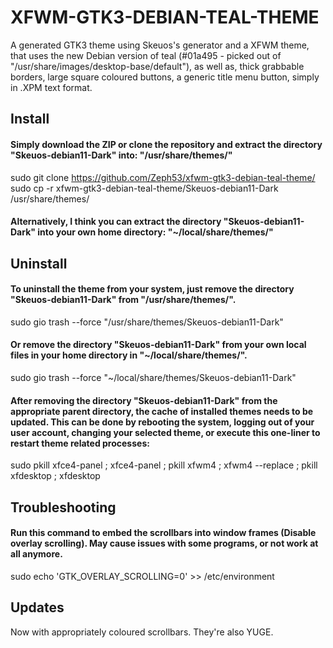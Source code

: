 # XFWM-GTK3-DEBIAN-TEAL-THEME

A generated GTK3 theme using Skeuos's generator and a XFWM theme, that uses the new Debian version of teal 
(#01a495 - picked out of "/usr/share/images/desktop-base/default"), as well as, thick grabbable borders, 
large square coloured buttons, a generic title menu button, simply in .XPM text format.

## Install
#### Simply download the ZIP or clone the repository and extract the directory "Skeuos-debian11-Dark" into: "/usr/share/themes/"
sudo git clone https://github.com/Zeph53/xfwm-gtk3-debian-teal-theme/ 
sudo cp -r xfwm-gtk3-debian-teal-theme/Skeuos-debian11-Dark /usr/share/themes/
#### Alternatively, I think you can extract the directory "Skeuos-debian11-Dark" into your own home directory: "~/local/share/themes/"

## Uninstall
#### To uninstall the theme from your system, just remove the directory "Skeuos-debian11-Dark" from "/usr/share/themes/". 
sudo gio trash --force "/usr/share/themes/Skeuos-debian11-Dark"
#### Or remove the directory "Skeuos-debian11-Dark" from your own local files in your home directory in "~/local/share/themes/".
sudo gio trash --force "~/local/share/themes/Skeuos-debian11-Dark"

#### After removing the directory "Skeuos-debian11-Dark" from the appropriate parent directory, the cache of installed themes needs to be updated. This can be done by rebooting the system, logging out of your user account, changing your selected theme, or execute this one-liner to restart theme related processes:
sudo pkill xfce4-panel ; xfce4-panel ; pkill xfwm4 ; xfwm4 --replace ; pkill xfdesktop ; xfdesktop

## Troubleshooting
#### Run this command to embed the scrollbars into window frames (Disable overlay scrolling). May cause issues with some programs, or not work at all anymore.
sudo echo 'GTK_OVERLAY_SCROLLING=0' >> /etc/environment

## Updates
Now with appropriately coloured scrollbars. They're also YUGE.
